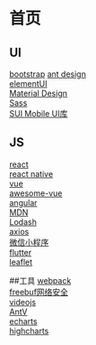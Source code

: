 # 首页  

## UI
<a href="https://www.bootcss.com/" target="_blank">bootstrap</a>
<a href="https://ant.design/index-cn" target="_blank">ant design</a>  
<a href="https://element.eleme.cn/#/zh-CN" target="_blank">elementUI</a>  
<a href="https://material.io/" target="_blank">Material Design</a>  
<a href="https://www.sass.hk/" target="_blank">Sass</a>  
<a href="http://m.sui.taobao.org/" target="_blank">SUI Mobile UI库</a>  

## JS
<a href="https://www.reactjscn.com/" target="_blank">react</a>  
<a href="https://reactnative.cn/" target="_blank">react native</a>  
<a href="https://cn.vuejs.org/" target="_blank">vue</a>  
<a href="https://github.com/vuejs/awesome-vue" target="_blank">awesome-vue</a>  
<a href="https://www.angular.cn/" target="_blank">angular</a>  
<a href="https://developer.mozilla.org/zh-CN/" target="_blank">MDN</a>  
<a href="https://www.lodashjs.com/" target="_blank">Lodash</a>  
<a href="http://www.axios-js.com/zh-cn/" target="_blank">axios</a>  
<a href="https://developers.weixin.qq.com/miniprogram/dev/framework/" target="_blank">微信小程序</a>  
<a href="https://flutterchina.club/" target="_blank">flutter</a>  
<a href="https://leafletjs.com/" target="_blank">leaflet</a>  

##工具
<a href="https://www.webpackjs.com/" target="_blank">webpack</a>  
<a href="https://www.freebuf.com/" target="_blank">freebuf网络安全</a>  
<a href="https://videojs.com/" target="_blank">videojs</a>  
<a href="https://antv.alipay.com/zh-cn/index.html" target="_blank">AntV</a>  
<a href="https://echarts.baidu.com/" target="_blank">echarts</a>  
<a href="https://www.highcharts.com.cn/" target="_blank">highcharts</a>  
